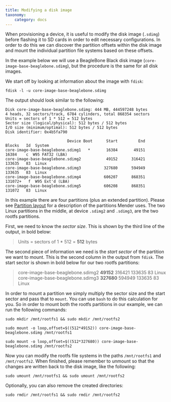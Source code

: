 ```yaml
---
title: Modifying a disk image
taxonomy:
    category: docs
---
```


When provisioning a device, it is useful to modify the disk image (`.sdimg`)
before flashing it to SD cards in order to edit necessary configurations.
In order to do this we can discover the partition offsets within the disk image
and mount the individual partition file systems based on these offsets.

In the example below we will use a BeagleBone Black disk image (`core-image-base-beaglebone.sdimg`),
but the procedure is the same for all disk images.

We start off by looking at information about the image with `fdisk`:

```
fdisk -l -u core-image-base-beaglebone.sdimg
```

The output should look similar to the following:

```
Disk core-image-base-beaglebone.sdimg: 444 MB, 444597248 bytes
4 heads, 32 sectors/track, 6784 cylinders, total 868354 sectors
Units = sectors of 1 * 512 = 512 bytes
Sector size (logical/physical): 512 bytes / 512 bytes
I/O size (minimum/optimal): 512 bytes / 512 bytes
Disk identifier: 0x4b5fa790

                           Device Boot      Start         End      Blocks   Id  System
core-image-base-beaglebone.sdimg1   *       16384       49151       16384    c  W95 FAT32 (LBA)
core-image-base-beaglebone.sdimg2           49152      316421      133635   83  Linux
core-image-base-beaglebone.sdimg3          327680      594949      133635   83  Linux
core-image-base-beaglebone.sdimg4          606207      868351      131072+   f  W95 Ext'd (LBA)
core-image-base-beaglebone.sdimg5          606208      868351      131072   83  Linux
```

In this example there are four partitions (plus an extended partition). Please see
[Partition layout](../../Devices/Partition-layout) for a description of the
partitions Mender uses. The two Linux partitions in the middle, at device
`.sdimg2` and `.sdimg3`, are the two rootfs partitions.

First, we need to know the *sector size*. This is shown by the third line of the output,
in bold below:

> Units = sectors of 1 * 512 = **512** bytes

The second piece of information we need is the *start sector* of the partition we want to mount.
This is the second column in the output from `fdisk`. The start sector is shown in bold below for
our two rootfs partitions:

> core-image-base-beaglebone.sdimg2           **49152**      316421      133635   83  Linux  
> core-image-base-beaglebone.sdimg3          **327680**      594949      133635   83  Linux  

In order to mount a partition we simply multiply the sector size and the start sector
and pass that to `mount`. You can use `bash` to do this calculation for you.
So in order to mount both the rootfs partitions in our example, we can run the following commands:

```
sudo mkdir /mnt/rootfs1 && sudo mkdir /mnt/rootfs2
```

```
sudo mount -o loop,offset=$((512*49152)) core-image-base-beaglebone.sdimg /mnt/rootfs1
```

```
sudo mount -o loop,offset=$((512*327680)) core-image-base-beaglebone.sdimg /mnt/rootfs2
```

Now you can modify the rootfs file systems in the paths `/mnt/rootfs1` and `/mnt/rootfs2`.
When finished, please remember to unmount so that the changes are written back to the
disk image, like the following:

```
sudo umount /mnt/rootfs1 && sudo umount /mnt/rootfs2
```

Optionally, you can also remove the created directories:

```
sudo rmdir /mnt/rootfs1 && sudo rmdir /mnt/rootfs2
```
